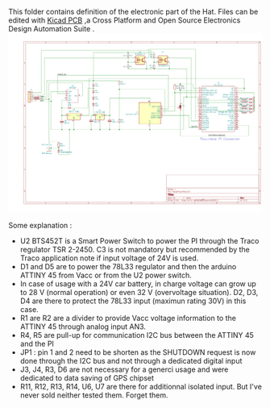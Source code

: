 This folder contains definition of the electronic part of the Hat. 
Files can be edited with [Kicad PCB](http://www.kicad-pcb.org/) ,a Cross Platform and Open Source Electronics Design Automation Suite .
![Schematic](schematic.png)

Some explanation :
- U2 BTS452T is a Smart Power Switch to power the PI through the Traco regulator TSR 2-2450. C3 is not mandatory but recommended by the Traco application note if input voltage of 24V is used. 
- D1 and D5 are to power the 78L33 regulator and then the arduino ATTINY 45 from Vacc or from the U2 power switch.
- In case of usage with a 24V car battery, in charge voltage can grow up to 28 V (normal operation) or even 32 V (overvoltage situation). D2, D3, D4 are there to protect the 78L33 input (maximun rating 30V) in this case.
- R1 are R2 are a divider to provide Vacc voltage information to the ATTINY 45 through  analog input AN3.
- R4, R5 are pull-up for communication I2C bus between the ATTINY 45 and the PI
- JP1 : pin 1 and 2 need to be shorten as the SHUTDOWN request is now done through the I2C bus and not through a dedicated digital input
- J3, J4, R3, D6 are not necessary for a generci usage and were dedicated to data saving of GPS chipset
- R11, R12, R13, R14, U6, U7 are there for additionnal isolated input. But I've never sold neither tested them. Forget them.
